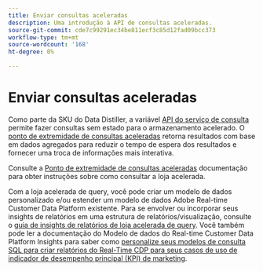 ```yaml
---
title: Enviar consultas aceleradas
description: Uma introdução à API de consultas aceleradas.
source-git-commit: cde7c99291ec34be811ecf3c85d12fad09bcc373
workflow-type: tm+mt
source-wordcount: '168'
ht-degree: 0%

---
```


# Enviar consultas aceleradas

Como parte da SKU do Data Distiller, a variável [API do serviço de consulta](https://developer.adobe.com/experience-platform-apis/references/query-service/) permite fazer consultas sem estado para o armazenamento acelerado. O [ponto de extremidade de consultas aceleradas](https://developer.adobe.com/experience-platform-apis/references/query-service/#tag/Accelerated-Queries) retorna resultados com base em dados agregados para reduzir o tempo de espera dos resultados e fornecer uma troca de informações mais interativa.

Consulte a [Ponto de extremidade de consultas aceleradas](../../api/accelerated-queries.md) documentação para obter instruções sobre como consultar a loja acelerada.

Com a loja acelerada de query, você pode criar um modelo de dados personalizado e/ou estender um modelo de dados Adobe Real-time Customer Data Platform existente. Para se envolver ou incorporar seus insights de relatórios em uma estrutura de relatórios/visualização, consulte o [guia de insights de relatórios de loja acelerada de query](./reporting-insights-data-model.md). Você também pode ler a documentação do Modelo de dados do Real-time Customer Data Platform Insights para saber como [personalize seus modelos de consulta SQL para criar relatórios do Real-Time CDP para seus casos de uso de indicador de desempenho principal (KPI) de marketing](../../../dashboards/cdp-insights-data-model.md).
